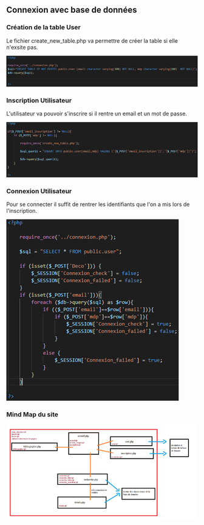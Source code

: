 ## Connexion avec base de données

### Création de la table User

Le fichier create_new_table.php va permettre de créer la table si elle n'exsite pas. 

![création table](MEDIA/img/create_table.PNG)


### Inscription Utilisateur

L'utilisateur va pouvoir s'inscrire si il rentre un email et un mot de passe.

![inscription](MEDIA/img/inscription.PNG)

### Connexion Utilisateur

Pour se connecter il suffit de rentrer les identifiants que l'on a mis lors de l'inscription.

![Connexion](MEDIA/img/connexion.PNG)

### Mind Map du site

![MindMap](MEDIA/img/mindmap.PNG)
